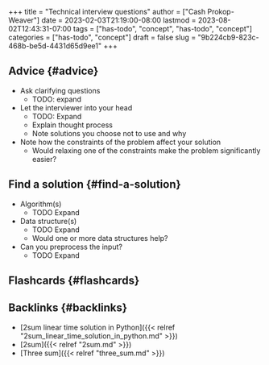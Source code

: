 +++
title = "Technical interview questions"
author = ["Cash Prokop-Weaver"]
date = 2023-02-03T21:19:00-08:00
lastmod = 2023-08-02T12:43:31-07:00
tags = ["has-todo", "concept", "has-todo", "concept"]
categories = ["has-todo", "concept"]
draft = false
slug = "9b224cb9-823c-468b-be5d-4431d65d9ee1"
+++

## Advice {#advice}

-   Ask clarifying questions
    -   TODO: expand
-   Let the interviewer into your head
    -   TODO: Expand
    -   Explain thought process
    -   Note solutions you choose not to use and why
-   Note how the constraints of the problem affect your solution
    -   Would relaxing one of the constraints make the problem significantly easier?


## Find a solution {#find-a-solution}

-   Algorithm(s)
    -   TODO Expand
-   Data structure(s)
    -   TODO Expand
    -   Would one or more data structures help?
-   Can you preprocess the input?
    -   TODO Expand


## Flashcards {#flashcards}


## Backlinks {#backlinks}

-   [2sum linear time solution in Python]({{< relref "2sum_linear_time_solution_in_python.md" >}})
-   [2sum]({{< relref "2sum.md" >}})
-   [Three sum]({{< relref "three_sum.md" >}})
